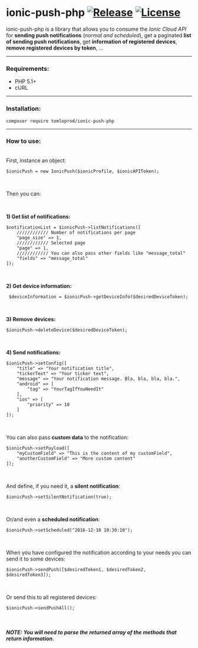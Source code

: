 # ionic-push-php [![Release](https://img.shields.io/github/release/tomloprod/ionic-push-php.svg)](https://github.com/tomloprod/ionic-push-php) [![License](https://img.shields.io/github/license/tomloprod/ionic-push-php.svg)](http://www.opensource.org/licenses/mit-license.php) 

ionic-push-php is a library that allows you to consume the *Ionic Cloud API* for **sending push notifications** (*normal and scheduled*), get a paginated **list of sending push notifications**,  get **information of registered devices**, **remove registered devices by token**, ...

---

### Requirements:

- PHP 5.1+
- cURL

---

### Installation:

    composer require tomloprod/ionic-push-php

---

### How to use:

<br>
First, instance an object:

    $ionicPush = new IonicPush($ionicProfile, $ionicAPIToken);
 
 <br>
 
 Then you can:
 
 <br>
 
 **1) Get list of notifications:**
 
    $notificationList = $ionicPush->listNotifications([
        //////////// Number of notifications per page
        "page_size" => 1,
        //////////// Selected page
        "page" => 1,
        //////////// You can also pass other fields like "message_total"
        "fields" => "message_total"
    ]);

<br>

 **2) Get device information:**
 
     $deviceInformation = $ionicPush->getDeviceInfo($desiredDeviceToken);
 
 <br>
 
**3) Remove devices:**

    $ionicPush->deleteDevice($desiredDeviceToken);
 
 <br>
 
 **4) Send notifications:**
 
    $ionicPush->setConfig([
        "title" => "Your notification title",
        "tickerText" => "Your ticker text",
        "message" => "Your notification message. Bla, bla, bla, bla.",
        "android" => [
            "tag" => "YourTagIfYouNeedIt"
        ],
        "ios" => [
            "priority" => 10
        ]
    ]);

<br>

You can also pass **custom data** to the notification:

    $ionicPush->setPayload([ 
        "myCustomField" => "This is the content of my customField",
        "anotherCustomField" => "More custom content"
    ]);
    
<br>
    
    
And define, if you need it, a **silent notification**:

    $ionicPush->setSilentNotification(true);

<br>

Or/and even a **scheduled notification**:

    $ionicPush->setScheduled("2016-12-10 10:30:10");

<br>

When you have configured the notification according to your needs you can send it to some devices:

    $ionicPush->sendPush([$desiredToken1, $desiredToken2, $desiredToken3]);
  
<br>

Or send this to all registered devices:

    $ionicPush->sendPushAll();
    

<br>
    
##### *NOTE: You will need to parse the returned array of the methods that return information.*

